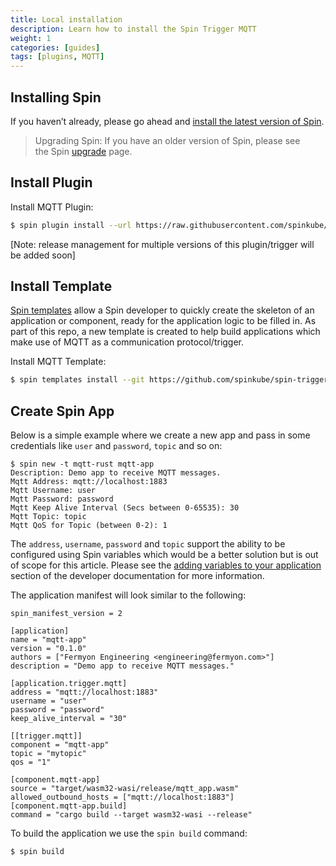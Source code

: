 ```yaml
---
title: Local installation
description: Learn how to install the Spin Trigger MQTT
weight: 1
categories: [guides]
tags: [plugins, MQTT]
---
```


## Installing Spin

If you haven’t already, please go ahead and [install the latest version of Spin](https://developer.fermyon.com/spin/install).

> Upgrading Spin: If you have an older version of Spin, please see the Spin [upgrade](https://developer.fermyon.com/spin/v2/upgrade) page.

## Install Plugin

Install MQTT Plugin:

```bash
$ spin plugin install --url https://raw.githubusercontent.com/spinkube/spin-trigger-mqtt/main/trigger-mqtt-remote.json --yes

```

[Note: release management for multiple versions of this plugin/trigger will be added soon]

## Install Template

[Spin templates](https://www.fermyon.com/blog/managing-spin-templates-and-plugins) allow a Spin developer to quickly create the skeleton of an application or component, ready for the application logic to be filled in. As part of this repo, a new template is created to help build applications which make use of MQTT as a communication protocol/trigger.

Install MQTT Template:

```bash
$ spin templates install --git https://github.com/spinkube/spin-trigger-mqtt --upgrade
```

## Create Spin App

Below is a simple example where we create a new app and pass in some credentials like `user` and `password`, `topic` and so on: 

```
$ spin new -t mqtt-rust mqtt-app
Description: Demo app to receive MQTT messages.
Mqtt Address: mqtt://localhost:1883
Mqtt Username: user
Mqtt Password: password
Mqtt Keep Alive Interval (Secs between 0-65535): 30
Mqtt Topic: topic
Mqtt QoS for Topic (between 0-2): 1
```

The `address`, `username`, `password` and `topic` support the ability to be configured using Spin variables which would be a better solution but is out of scope for this article. Please see the [adding variables to your application](https://developer.fermyon.com/spin/v2/variables#adding-variables-to-your-applications) section of the developer documentation for more information.

The application manifest will look similar to the following:

```
spin_manifest_version = 2

[application]
name = "mqtt-app"
version = "0.1.0"
authors = ["Fermyon Engineering <engineering@fermyon.com>"]
description = "Demo app to receive MQTT messages."

[application.trigger.mqtt]
address = "mqtt://localhost:1883"
username = "user"
password = "password"
keep_alive_interval = "30"

[[trigger.mqtt]]
component = "mqtt-app"
topic = "mytopic"
qos = "1"

[component.mqtt-app]
source = "target/wasm32-wasi/release/mqtt_app.wasm"
allowed_outbound_hosts = ["mqtt://localhost:1883"]
[component.mqtt-app.build]
command = "cargo build --target wasm32-wasi --release"
```

To build the application we use the `spin build` command:

```bash
$ spin build
```

